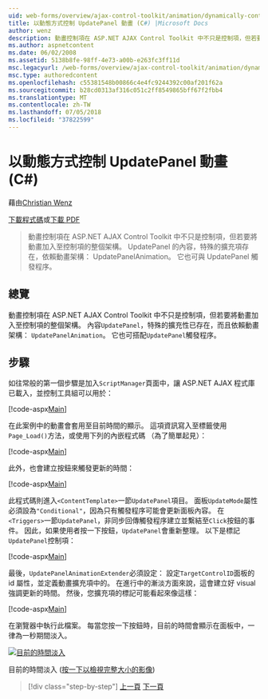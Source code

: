 ```yaml
---
uid: web-forms/overview/ajax-control-toolkit/animation/dynamically-controlling-updatepanel-animations-cs
title: 以動態方式控制 UpdatePanel 動畫 (C#) |Microsoft Docs
author: wenz
description: 動畫控制項在 ASP.NET AJAX Control Toolkit 中不只是控制項，但若要將動畫加入至控制項的整個架構。 內容...
ms.author: aspnetcontent
ms.date: 06/02/2008
ms.assetid: 5138b8fe-98ff-4e73-a00b-e263fc3ff11d
msc.legacyurl: /web-forms/overview/ajax-control-toolkit/animation/dynamically-controlling-updatepanel-animations-cs
msc.type: authoredcontent
ms.openlocfilehash: c55381548b00866c4e4fc9244392c00af201f62a
ms.sourcegitcommit: b28cd0313af316c051c2ff8549865bff67f2fbb4
ms.translationtype: MT
ms.contentlocale: zh-TW
ms.lasthandoff: 07/05/2018
ms.locfileid: "37822599"
---
```

<a name="dynamically-controlling-updatepanel-animations-c"></a>以動態方式控制 UpdatePanel 動畫 (C#)
====================
藉由[Christian Wenz](https://github.com/wenz)

[下載程式碼](http://download.microsoft.com/download/9/3/f/93f8daea-bebd-4821-833b-95205389c7d0/UpdatePanelAnimation2.cs.zip)或[下載 PDF](http://download.microsoft.com/download/b/6/a/b6ae89ee-df69-4c87-9bfb-ad1eb2b23373/updatepanelanimation2CS.pdf)

> 動畫控制項在 ASP.NET AJAX Control Toolkit 中不只是控制項，但若要將動畫加入至控制項的整個架構。 UpdatePanel 的內容，特殊的擴充項存在，依賴動畫架構： UpdatePanelAnimation。 它也可與 UpdatePanel 觸發程序。


## <a name="overview"></a>總覽

動畫控制項在 ASP.NET AJAX Control Toolkit 中不只是控制項，但若要將動畫加入至控制項的整個架構。 內容`UpdatePanel`，特殊的擴充性已存在，而且依賴動畫架構： `UpdatePanelAnimation`。 它也可搭配`UpdatePanel`觸發程序。

## <a name="steps"></a>步驟

如往常般的第一個步驟是加入`ScriptManager`頁面中，讓 ASP.NET AJAX 程式庫已載入，並控制工具組可以用於：


[!code-aspx[Main](dynamically-controlling-updatepanel-animations-cs/samples/sample1.aspx)]

在此案例中的動畫會套用至目前時間的顯示。 這項資訊寫入至標籤使用`Page_Load()`方法，或使用下列的內嵌程式碼 （為了簡單起見）：


[!code-aspx[Main](dynamically-controlling-updatepanel-animations-cs/samples/sample2.aspx)]

此外，也會建立按鈕來觸發更新的時間：


[!code-aspx[Main](dynamically-controlling-updatepanel-animations-cs/samples/sample3.aspx)]

此程式碼則進入`<ContentTemplate>`一節`UpdatePanel`項目。 面板`UpdateMode`屬性必須設為`"Conditional"`，因為只有觸發程序可能會更新面板內容。 在 `<Triggers>`一節`UpdatePanel`，非同步回傳觸發程序建立並繫結至`Click`按鈕的事件。 因此，如果使用者按一下按鈕，`UpdatePanel`會重新整理。 以下是標記`UpdatePanel`控制項：


[!code-aspx[Main](dynamically-controlling-updatepanel-animations-cs/samples/sample4.aspx)]

最後，`UpdatePanelAnimationExtender`必須設定： 設定`TargetControlID`面板的 id 屬性，並定義動畫擴充項中的。 在進行中的漸淡方面來說，這會建立好 visual 強調更新的時間。 然後，您擴充項的標記可能看起來像這樣：


[!code-aspx[Main](dynamically-controlling-updatepanel-animations-cs/samples/sample5.aspx)]

在瀏覽器中執行此檔案。 每當您按一下按鈕時，目前的時間會顯示在面板中，一律為一秒期間淡入。


[![目前的時間淡入](dynamically-controlling-updatepanel-animations-cs/_static/image2.png)](dynamically-controlling-updatepanel-animations-cs/_static/image1.png)

目前的時間淡入 ([按一下以檢視完整大小的影像](dynamically-controlling-updatepanel-animations-cs/_static/image3.png))

> [!div class="step-by-step"]
> [上一頁](animating-an-updatepanel-control-cs.md)
> [下一頁](adding-animation-to-a-control-vb.md)
